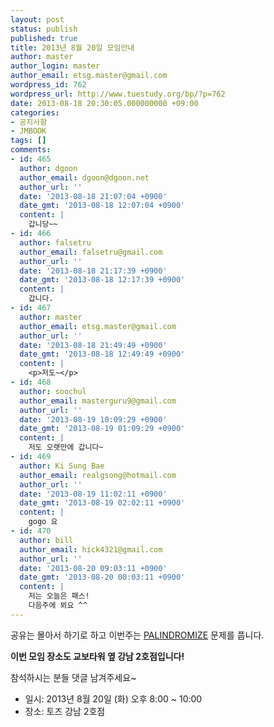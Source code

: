 ```yaml
---
layout: post
status: publish
published: true
title: 2013년 8월 20일 모임안내
author: master
author_login: master
author_email: etsg.master@gmail.com
wordpress_id: 762
wordpress_url: http://www.tuestudy.org/bp/?p=762
date: 2013-08-18 20:30:05.000000000 +09:00
categories:
- 공지사항
- JMBOOK
tags: []
comments:
- id: 465
  author: dgoon
  author_email: dgoon@dgoon.net
  author_url: ''
  date: '2013-08-18 21:07:04 +0900'
  date_gmt: '2013-08-18 12:07:04 +0900'
  content: |
    갑니당~~
- id: 466
  author: falsetru
  author_email: falsetru@gmail.com
  author_url: ''
  date: '2013-08-18 21:17:39 +0900'
  date_gmt: '2013-08-18 12:17:39 +0900'
  content: |
    갑니다.
- id: 467
  author: master
  author_email: etsg.master@gmail.com
  author_url: ''
  date: '2013-08-18 21:49:49 +0900'
  date_gmt: '2013-08-18 12:49:49 +0900'
  content: |
    <p>저도~</p>
- id: 468
  author: soochul
  author_email: masterguru9@gmail.com
  author_url: ''
  date: '2013-08-19 10:09:29 +0900'
  date_gmt: '2013-08-19 01:09:29 +0900'
  content: |
    저도 오랫만에 갑니다~
- id: 469
  author: Ki Sung Bae
  author_email: realgsong@hotmail.com
  author_url: ''
  date: '2013-08-19 11:02:11 +0900'
  date_gmt: '2013-08-19 02:02:11 +0900'
  content: |
    gogo 요
- id: 470
  author: bill
  author_email: hick4321@gmail.com
  author_url: ''
  date: '2013-08-20 09:03:11 +0900'
  date_gmt: '2013-08-20 00:03:11 +0900'
  content: |
    저는 오늘은 패스!
    다음주에 뵈요 ^^
---
```

<p>공유는 몰아서 하기로 하고 이번주는 <a href="http://algospot.com/judge/problem/read/NAMING">PALINDROMIZE</a> 문제를 풉니다.</p>

<p><strong>이번 모임 장소도 교보타워 옆 강남 2호점입니다!</strong></p>

<p>참석하시는 분들 댓글 남겨주세요~</p>

<ul>
<li>일시: 2013년 8월 20일 (화) 오후 8:00 ~ 10:00</li>
<li>장소: 토즈 강남 2호점</li>
</ul>
